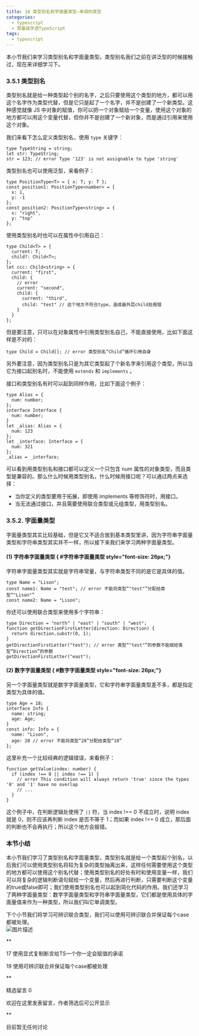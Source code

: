```yaml
---
title: 18 类型别名和字面量类型—单调的类型
categories: 
  - typescript
  - 零基础学透TypeScript
tags: 
  - typescript
---
```


本小节我们来学习类型别名和字面量类型。类型别名我们之前在讲泛型的时候接触过，现在来详细学习下。

### 3.5.1 类型别名

类型别名就是给一种类型起个别的名字，之后只要使用这个类型的地方，都可以用这个名字作为类型代替，但是它只是起了一个名字，并不是创建了一个新类型。这种感觉就像
JS
中对象的赋值，你可以把一个对象赋给一个变量，使用这个对象的地方都可以用这个变量代替，但你并不是创建了一个新对象，而是通过引用来使用这个对象。

我们来看下怎么定义类型别名，使用 `type` 关键字：

``` {.language-typescript}
type TypeString = string;
let str: TypeString;
str = 123; // error Type '123' is not assignable to type 'string'
```

类型别名也可以使用泛型，来看例子：

``` {.language-typescript}
type PositionType<T> = { x: T; y: T };
const position1: PositionType<number> = {
  x: 1,
  y: -1
};
const position2: PositionType<string> = {
  x: "right",
  y: "top"
};
```

使用类型别名时也可以在属性中引用自己：

``` {.language-typescript}
type Child<T> = {
  current: T;
  child?: Child<T>;
};
let ccc: Child<string> = {
  current: "first",
  child: {
    // error
    current: "second",
    child: {
      current: "third",
      child: "test" // 这个地方不符合type，造成最外层child处报错
    }
  }
};
```

但是要注意，只可以在对象属性中引用类型别名自己，不能直接使用，比如下面这样是不对的：

``` {.language-typescript}
type Child = Child[]; // error 类型别名“Child”循环引用自身
```

另外要注意，因为类型别名只是为其它类型起了个新名字来引用这个类型，所以当它为接口起别名时，不能使用
`extends` 和 `implements` 。

接口和类型别名有时可以起到同样作用，比如下面这个例子：

``` {.language-typescript}
type Alias = {
  num: number;
};
interface Interface {
  num: number;
}
let _alias: Alias = {
  num: 123
};
let _interface: Interface = {
  num: 321
};
_alias = _interface;
```

可以看到用类型别名和接口都可以定义一个只包含 num
属性的对象类型，而且类型是兼容的。那么什么时候用类型别名，什么时候用接口呢？可以通过两点来选择：

-   当你定义的类型要用于拓展，即使用 implements 等修饰符时，用接口。
-   当无法通过接口，并且需要使用联合类型或元组类型，用类型别名。

### 3.5.2. 字面量类型

字面量类型其实比较基础，但是它又不适合放到基本类型里讲，因为字符串字面量类型和字符串类型其实并不一样，所以接下来我们来学习两种字面量类型。

#### (1) 字符串字面量类型  { #字符串字面量类型 style="font-size: 26px;"}

字符串字面量类型其实就是字符串常量，与字符串类型不同的是它是具体的值。

``` {.language-typescript}
type Name = "Lison";
const name1: Name = "test"; // error 不能将类型“"test"”分配给类型“"Lison"”
const name2: Name = "Lison";
```

你还可以使用联合类型来使用多个字符串：

``` {.language-typescript}
type Direction = "north" | "east" | "south" | "west";
function getDirectionFirstLetter(direction: Direction) {
  return direction.substr(0, 1);
}
getDirectionFirstLetter("test"); // error 类型“"test"”的参数不能赋给类型“Direction”的参数
getDirectionFirstLetter("east");
```

#### (2) 数字字面量类型  { #数字字面量类型 style="font-size: 26px;"}

另一个字面量类型就是数字字面量类型，它和字符串字面量类型差不多，都是指定类型为具体的值。

``` {.language-typescript}
type Age = 18;
interface Info {
  name: string;
  age: Age;
}
const info: Info = {
  name: "Lison",
  age: 28 // error 不能将类型“28”分配给类型“18”
};
```

这里补充一个比较经典的逻辑错误，来看例子：

``` {.language-typescript}
function getValue(index: number) {
  if (index !== 0 || index !== 1) {
    // error This condition will always return 'true' since the types '0' and '1' have no overlap
    // ...
  }
}
```

这个例子中，在判断逻辑处使用了 `||` 符，当 index !== 0 不成立时，说明
index 就是 0，则不应该再判断 index 是否不等于 1；而如果 index !== 0
成立，那后面的判断也不会再执行；所以这个地方会报错。

### 本节小结

本小节我们学习了类型别名和字面量类型，类型别名就是给一个类型起个别名，以后我们可以使用类型别名将较为复杂的类型抽离出来，这样任何需要使用这个类型的地方都可以使用这个别名代替；使用类型别名的好处有时和使用变量一样，我们可以将复杂的逻辑判断语句赋给一个变量，然后再进行判断，只需要判断这个变量的true或false即可；我们使用类型别名也可以起到简化代码的作用。我们还学习了两种字面量类型：数字字面量类型和字符串字面量类型，它们都是使用具体的字面量值来作为一种类型，所以我们叫它单调类型。

下个小节我们将学习可辨识联合类型，我们可以使用可辨识联合并保证每个case都被处理。\
 ![图片描述](http://img.mukewang.com/5d034344000116c816000380.jpg)

[](/read/35/article/354)

**

17 使用显式复制断言给TS一个你一定会赋值的承诺

[](/read/35/article/356)

19 使用可辨识联合并保证每个case都被处理

**

精选留言 0

欢迎在这里发表留言，作者筛选后可公开显示

**

目前暂无任何讨论
